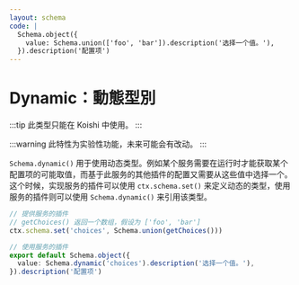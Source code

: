 ```yaml
---
layout: schema
code: |
  Schema.object({
    value: Schema.union(['foo', 'bar']).description('选择一个值。'),
  }).description('配置项')
---
```


# Dynamic：動態型別

:::tip
此类型只能在 Koishi 中使用。
:::

:::warning
此特性为实验性功能，未来可能会有改动。
:::

`Schema.dynamic()` 用于使用动态类型。例如某个服务需要在运行时才能获取某个配置项的可能取值，而基于此服务的其他插件的配置又需要从这些值中选择一个。这个时候，实现服务的插件可以使用 `ctx.schema.set()` 来定义动态的类型，使用服务的插件则可以使用 `Schema.dynamic()` 来引用该类型。

```ts
// 提供服务的插件
// getChoices() 返回一个数组，假设为 ['foo', 'bar']
ctx.schema.set('choices', Schema.union(getChoices()))
```

```ts
// 使用服务的插件
export default Schema.object({
  value: Schema.dynamic('choices').description('选择一个值。'),
}).description('配置项')
```
